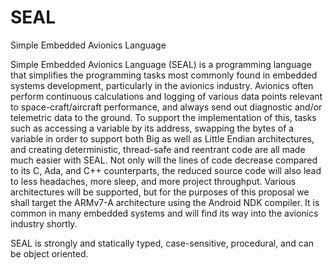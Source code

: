SEAL
====

Simple Embedded Avionics Language

Simple Embedded Avionics Language (SEAL) is a programming language that simplifies the programming tasks most commonly found in embedded systems development, particularly in the avionics industry.  Avionics often perform continuous calculations and logging of various data points relevant to space-craft/aircraft performance, and always send out diagnostic and/or telemetric data to the ground.  To support the implementation of this, tasks such as accessing a variable by its address, swapping the bytes of a variable in order to support both Big as well as Little Endian architectures, and creating deterministic, thread-safe and reentrant code are all made much easier with SEAL.  Not only will the lines of code decrease compared to its C, Ada, and C++ counterparts, the reduced source code will also lead to less headaches, more sleep, and more project throughput.  Various architectures will be supported, but for the purposes of this proposal we shall target the ARMv7-A architecture using the Android NDK compiler. It is common in many embedded systems and will find its way into the avionics industry shortly.

SEAL is strongly and statically typed, case-sensitive, procedural, and can be object oriented.
